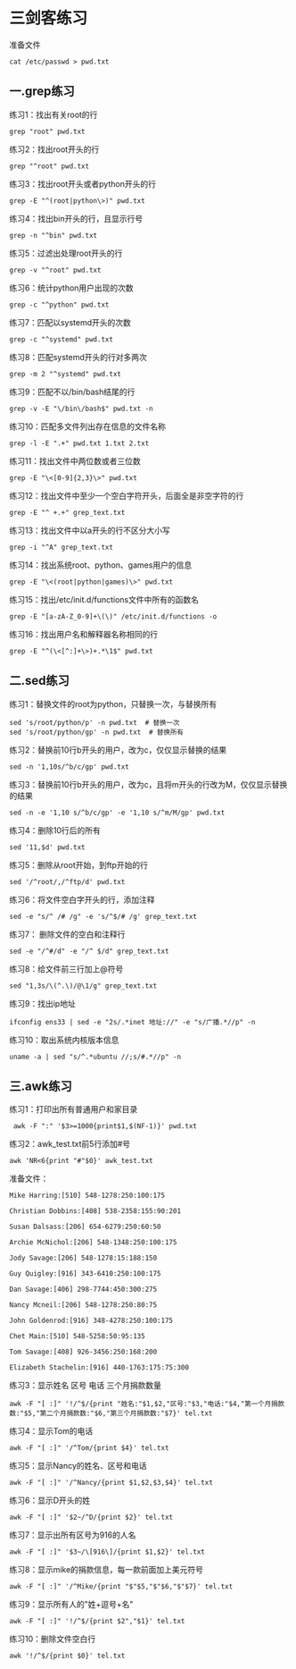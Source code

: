 # 三剑客练习

准备文件

```shell
cat /etc/passwd > pwd.txt
```

## 一.grep练习

练习1：找出有关root的行

```shell
grep "root" pwd.txt 
```

练习2：找出root开头的行

```shell
grep "^root" pwd.txt 
```

练习3：找出root开头或者python开头的行

```shell
grep -E "^(root|python\>)" pwd.txt
```

练习4：找出bin开头的行，且显示行号

```shell
grep -n "^bin" pwd.txt 
```

练习5：过滤出处理root开头的行

```shell
grep -v "^root" pwd.txt
```

练习6：统计python用户出现的次数

```shell
grep -c "^python" pwd.txt 
```

练习7：匹配以systemd开头的次数

```shell
grep -c "^systemd" pwd.txt 
```

练习8：匹配systemd开头的行对多两次

```shell
grep -m 2 "^systemd" pwd.txt
```

练习9：匹配不以/bin/bash结尾的行

```shell
grep -v -E "\/bin\/bash$" pwd.txt -n
```

练习10：匹配多文件列出存在信息的文件名称

```shell
grep -l -E ".+" pwd.txt 1.txt 2.txt
```

练习11：找出文件中两位数或者三位数

```shell
grep -E "\<[0-9]{2,3}\>" pwd.txt 
```

练习12：找出文件中至少一个空白字符开头，后面全是非空字符的行

```shell
grep -E "^ +.+" grep_text.txt
```

练习13：找出文件中以a开头的行不区分大小写

```shell
grep -i "^A" grep_text.txt 
```

练习14：找出系统root、python、games用户的信息

```shell
grep -E "\<(root|python|games)\>" pwd.txt
```

练习15：找出/etc/init.d/functions文件中所有的函数名

```shell
grep -E "[a-zA-Z_0-9]+\(\)" /etc/init.d/functions -o
```

练习16：找出用户名和解释器名称相同的行

```shell
grep -E "^(\<[^:]+\>)+.*\1$" pwd.txt 
```

## 二.sed练习

练习1：替换文件的root为python，只替换一次，与替换所有

```shell
sed 's/root/python/p' -n pwd.txt  # 替换一次
sed 's/root/python/gp' -n pwd.txt  # 替换所有
```

练习2：替换前10行b开头的用户，改为c，仅仅显示替换的结果

```shell
sed -n '1,10s/^b/c/gp' pwd.txt
```

练习3：替换前10行b开头的用户，改为c，且将m开头的行改为M，仅仅显示替换的结果

```shell
sed -n -e '1,10 s/^b/c/gp' -e '1,10 s/^m/M/gp' pwd.txt 
```

练习4：删除10行后的所有

```shell
sed '11,$d' pwd.txt 
```

练习5：删除从root开始，到ftp开始的行

```shell
sed '/^root/,/^ftp/d' pwd.txt 
```

练习6：将文件空白字开头的行，添加注释

```shell
sed -e "s/^ /# /g" -e 's/^$/# /g' grep_text.txt 
```

练习7： 删除文件的空白和注释行

```shell
sed -e "/^#/d" -e "/^ $/d" grep_text.txt
```

练习8：给文件前三行加上@符号

```shell
sed "1,3s/\(^.\)/@\1/g" grep_text.txt 
```

练习9：找出ip地址

```shell
ifconfig ens33 | sed -e "2s/.*inet 地址://" -e "s/广播.*//p" -n
```

练习10：取出系统内核版本信息

```shell
uname -a | sed "s/^.*ubuntu //;s/#.*//p" -n 
```

## 三.awk练习

练习1：打印出所有普通用户和家目录

```shell
 awk -F ":" '$3>=1000{print$1,$(NF-1)}' pwd.txt 
```

练习2：awk_test.txt前5行添加#号

```shell
awk 'NR<6{print "#"$0}' awk_test.txt 
```

准备文件：

```shell
Mike Harring:[510] 548-1278:250:100:175

Christian Dobbins:[408] 538-2358:155:90:201

Susan Dalsass:[206] 654-6279:250:60:50

Archie McNichol:[206] 548-1348:250:100:175

Jody Savage:[206] 548-1278:15:188:150

Guy Quigley:[916] 343-6410:250:100:175

Dan Savage:[406] 298-7744:450:300:275

Nancy Mcneil:[206] 548-1278:250:80:75

John Goldenrod:[916] 348-4278:250:100:175

Chet Main:[510] 548-5258:50:95:135

Tom Savage:[408] 926-3456:250:168:200

Elizabeth Stachelin:[916] 440-1763:175:75:300
```

练习3：显示姓名 区号 电话 三个月捐款数量

```shell
awk -F "[ :]" '!/^$/{print "姓名:"$1,$2,"区号:"$3,"电话:"$4,"第一个月捐款数:"$5,"第二个月捐款数:"$6,"第三个月捐款数:"$7}' tel.txt
```

练习4：显示Tom的电话

```shell
awk -F "[ :]" '/^Tom/{print $4}' tel.txt 
```

练习5：显示Nancy的姓名、区号和电话

```shell
awk -F "[ :]" '/^Nancy/{print $1,$2,$3,$4}' tel.txt
```

练习6：显示D开头的姓

```shell
awk -F "[ :]" '$2~/^D/{print $2}' tel.txt
```

练习7：显示出所有区号为916的人名

```shell
awk -F "[ :]" '$3~/\[916\]/{print $1,$2}' tel.txt 
```

练习8：显示mike的捐款信息，每一款前面加上美元符号

```shell
awk -F "[ :]" '/^Mike/{print "$"$5,"$"$6,"$"$7}' tel.txt 
```

练习9：显示所有人的"姓+逗号+名"

```shell
awk -F "[ :]" '!/^$/{print $2","$1}' tel.txt 
```

练习10：删除文件空白行

```shell
awk '!/^$/{print $0}' tel.txt 
```



